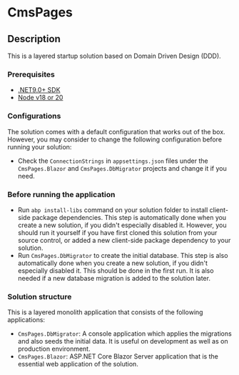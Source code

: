 ﻿# CmsPages

## Description

This is a layered startup solution based on Domain Driven Design (DDD).

### Prerequisites

- [.NET9.0+ SDK](https://dotnet.microsoft.com/download/dotnet)
- [Node v18 or 20](https://nodejs.org/en)

### Configurations

The solution comes with a default configuration that works out of the box. However, you may consider to change the following configuration before running your solution:

- Check the `ConnectionStrings` in `appsettings.json` files under the `CmsPages.Blazor` and `CmsPages.DbMigrator` projects and change it if you need.

### Before running the application

- Run `abp install-libs` command on your solution folder to install client-side package dependencies. This step is automatically done when you create a new solution, if you didn't especially disabled it. However, you should run it yourself if you have first cloned this solution from your source control, or added a new client-side package dependency to your solution.
- Run `CmsPages.DbMigrator` to create the initial database. This step is also automatically done when you create a new solution, if you didn't especially disabled it. This should be done in the first run. It is also needed if a new database migration is added to the solution later.

### Solution structure

This is a layered monolith application that consists of the following applications:

- `CmsPages.DbMigrator`: A console application which applies the migrations and also seeds the initial data. It is useful on development as well as on production environment.
- `CmsPages.Blazor`: ASP.NET Core Blazor Server application that is the essential web application of the solution.
